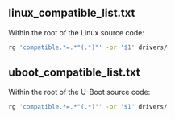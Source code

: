 ## linux_compatible_list.txt

Within the root of the Linux source code:
```sh
rg 'compatible.*=.*"(.*)"' -or '$1' drivers/
```

## uboot_compatible_list.txt

Within the root of the U-Boot source code:
```sh
rg 'compatible.*=.*"(.*)"' -or '$1' drivers/
```